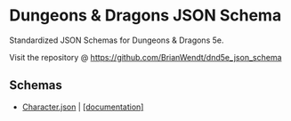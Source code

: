 # Dungeons & Dragons JSON Schema
Standardized JSON Schemas for Dungeons &amp; Dragons 5e.

Visit the repository @ https://github.com/BrianWendt/dnd5e_json_schema
## Schemas
 - [Character.json](/Character.json) | [[documentation]](/Character/index.html)
